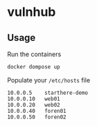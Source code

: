 # vulnhub

## Usage

Run the containers

```bash
docker dompose up 
```

Populate your `/etc/hosts` file

```
10.0.0.5    starthere-demo
10.0.0.10   web01
10.0.0.20   web02
10.0.0.40   foren01
10.0.0.50   foren02
```
